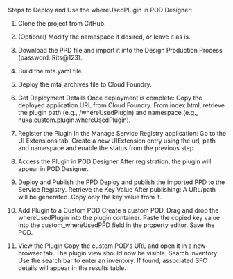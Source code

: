 Steps to Deploy and Use the whereUsedPlugin in POD Designer:

1. Clone the project from GitHub.

2. (Optional) Modify the namespace if desired, or leave it as is.

3. Download the PPD file and import it into the Design Production Process (password: Rits@123).

4. Build the mta.yaml file.

5. Deploy the mta_archives file to Cloud Foundry.

6. Get Deployment Details
    Once deployment is complete:
    Copy the deployed application URL from Cloud Foundry.
    From index.html, retrieve the plugin path (e.g., /whereUsedPlugin) and namespace (e.g., huka.custom.plugin.whereUsedPlugin).

7. Register the Plugin
    In the Manage Service Registry application:
    Go to the UI Extensions tab.
    Create a new UIExtension entry using the url, path and namespace and enable the status from the previous step.

8. Access the Plugin in POD Designer
    After registration, the plugin will appear in POD Designer.

9. Deploy and Publish the PPD
    Deploy and publish the imported PPD to the Service Registry.
    Retrieve the Key Value
        After publishing: A URL/path will be generated. Copy only the key value from it.

10. Add Plugin to a Custom POD
        Create a custom POD.
        Drag and drop the whereUsedPlugin into the plugin container.
        Paste the copied key value into the custom_whereUsedPPD field in the property editor.
        Save the POD.

11. View the Plugin
        Copy the custom POD's URL and open it in a new browser tab.
        The plugin view should now be visible.
        Search Inventory: Use the search bar to enter an inventory.
        If found, associated SFC details will appear in the results table.

